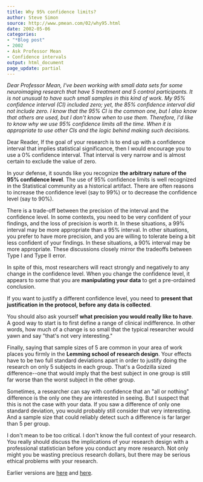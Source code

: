 ```yaml
---
title: Why 95% confidence limits?
author: Steve Simon
source: http://www.pmean.com/02/why95.html
date: 2002-05-06
categories:
- "*Blog post"
- 2002
- Ask Professor Mean
- Confidence intervals
output: html_document
page_update: partial
---
```


*Dear Professor Mean, I've been working with small data sets for some neuroimaging research that have 5 treatment and 5 control participants. It is not unusual to have such small samples in this kind of work. My 95% confidence interval (CI) included zero; yet, the 85% confidence interval did not include zero. I know that the 95% CI is the common one, but I also know that others are used, but I don't know when to use them. Therefore, I'd like to know why we use 95% confidence limits all the time. When it is appropriate to use other CIs and the logic behind making such decisions.*

<!---more--->

Dear Reader, If the goal of your research is to end up with a confidence interval that implies statistical significance, then I would encourage you to use a 0% confidence interval. That interval is very narrow and is almost certain to exclude the value of zero.

In your defense, it sounds like you recognize **the arbitrary nature of the 95% confidence level**. The use of 95% confidence limits is well recognized in the Statistical community as a historical artifact. There are often reasons to increase the confidence level (say to 99%) or to decrease the confidence level (say to 90%).

There is a trade-off between the precision of the interval and the confidence level. In some contexts, you need to be very confident of your findings, and the loss of precision is worth it. In these situations, a 99% interval may be more appropriate than a 95% interval. In other situations, you prefer to have more precision, and you are willing to tolerate being a bit less confident of your findings. In these situations, a 90% interval may be more appropriate. These discussions closely mirror the tradeoffs between Type I and Type II error.

In spite of this, most researchers will react strongly and negatively to any change in the confidence level. When you change the confidence level, it appears to some that you are **manipulating your data** to get a pre-ordained conclusion.

If you want to justify a different confidence level, you need to **present that justification in the protocol, before any data is collected**.

You should also ask yourself **what precision you would really like to have**. A good way to start is to first define a range of clinical indifference. In other words, how much of a change is so small that the typical researcher would yawn and say "that's not very interesting."

Finally, saying that sample sizes of 5 are common in your area of work places you firmly in the **Lemming school of research design**. Your effects have to be two full standard deviations apart in order to justify doing the research on only 5 subjects in each group. That's a Godzilla sized difference--one that would imply that the best subject in one group is still far worse than the worst subject in the other group.

Sometimes, a researcher can say with confidence that an "all or nothing" difference is the only one they are interested in seeing. But I suspect that this is not the case with your data. If you saw a difference of only one standard deviation, you would probably still consider that very interesting. And a sample size that could reliably detect such a difference is far larger than 5 per group.

I don't mean to be too critical. I don't know the full context of your research. You really should discuss the implications of your research design with a professional statistician before you conduct any more research. Not only might you be wasting precious research dollars, but there may be serious ethical problems with your research.

Earlier versions are [here][sim1] and [here][sim2].

[sim1]: http://www.pmean.com/02/why95.html
[sim2]: http://new.pmean.com/why-95-confidence/

